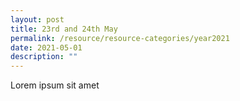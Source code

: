 ```yaml
---
layout: post
title: 23rd and 24th May
permalink: /resource/resource-categories/year2021
date: 2021-05-01
description: ""
---
```


Lorem ipsum sit amet
